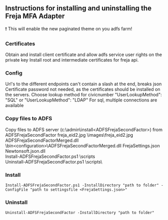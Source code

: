 ﻿## Instructions for installing and uninstalling the Freja MFA Adapter 

:exclamation: This will enable the new paginated theme on you adfs farm!
### Certificates
Obtain and install client certificate and allow adfs service user rights on the private key
Install root and intermediate certificates for freja api.
### Config
Url's to the different endpoints can't contain a slash at the end, breaks json
Certificate password not needed, as the certificates should be installed on the servers.
Choose lookup method for civicnumber "UserLookupMethod": "SQL" or "UserLookupMethod": "LDAP"
For sql, multiple connections are available

### Copy files to ADFS
Copy files to ADFS server (c:\admin\install\<ADFSFrejaSecondFactor>) from ADFSFrejaSecondFactor
freja_eid2.jpg												\images\freja_eid2.jpg
ADFSFrejaSecondFactorMerged.dll		\bin\<configuration>\ADFSFrejaSecondFactorMerged.dll
FrejaSettings.json		
Newtonsoft.json.dll		
Install-ADFSFrejaSecondFactor.ps1		\scripts\
Uninstall-ADFSFrejaSecondFactor.ps1	\scripts\
### Install
```
Install-ADFSFrejaSecondFactor.ps1 -InstallDirectory "path to folder" -ConfigFile "path to settingsfile <FrejaSettings.json>"
```
### Uninstall
```
Uninstall-ADFSFrejaSecondFactor -InstallDirectory "path to folder"
```
